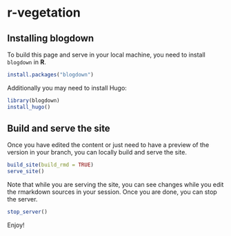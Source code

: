 # r-vegetation

## Installing blogdown

To build this page and serve in your local machine, you need to install
`blogdown` in **R**.

```r
install.packages("blogdown")
```

Additionally you may need to install Hugo:

```r
library(blogdown)
install_hugo()
```

## Build and serve the site

Once you have edited the content or just need to have a preview of the version
in your branch, you can locally build and serve the site.

```r
build_site(build_rmd = TRUE)
serve_site()
```

Note that while you are serving the site, you can see changes while you edit
the rmarkdown sources in your session.
Once you are done, you can stop the server.

```r
stop_server()
```

Enjoy!
